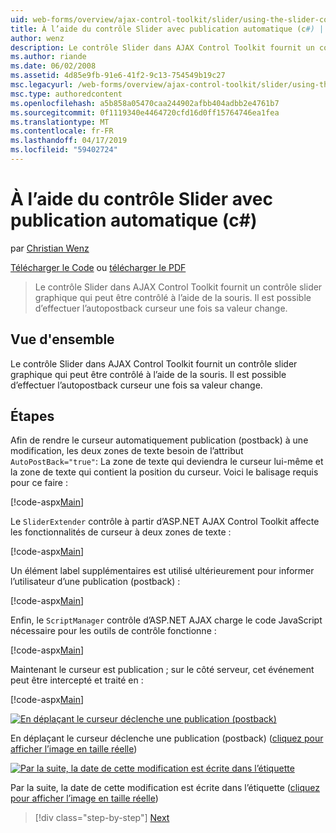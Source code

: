 ```yaml
---
uid: web-forms/overview/ajax-control-toolkit/slider/using-the-slider-control-with-auto-postback-cs
title: À l’aide du contrôle Slider avec publication automatique (c#) | Microsoft Docs
author: wenz
description: Le contrôle Slider dans AJAX Control Toolkit fournit un contrôle slider graphique qui peut être contrôlé à l’aide de la souris. Il est possible de rendre la comptabilisation de curseur automatique...
ms.author: riande
ms.date: 06/02/2008
ms.assetid: 4d85e9fb-91e6-41f2-9c13-754549b19c27
msc.legacyurl: /web-forms/overview/ajax-control-toolkit/slider/using-the-slider-control-with-auto-postback-cs
msc.type: authoredcontent
ms.openlocfilehash: a5b858a05470caa244902afbb404adbb2e4761b7
ms.sourcegitcommit: 0f1119340e4464720cfd16d0ff15764746ea1fea
ms.translationtype: MT
ms.contentlocale: fr-FR
ms.lasthandoff: 04/17/2019
ms.locfileid: "59402724"
---
```

# <a name="using-the-slider-control-with-auto-postback-c"></a>À l’aide du contrôle Slider avec publication automatique (c#)

par [Christian Wenz](https://github.com/wenz)

[Télécharger le Code](http://download.microsoft.com/download/9/3/f/93f8daea-bebd-4821-833b-95205389c7d0/Slider1.cs.zip) ou [télécharger le PDF](http://download.microsoft.com/download/b/6/a/b6ae89ee-df69-4c87-9bfb-ad1eb2b23373/slider1CS.pdf)

> Le contrôle Slider dans AJAX Control Toolkit fournit un contrôle slider graphique qui peut être contrôlé à l’aide de la souris. Il est possible d’effectuer l’autopostback curseur une fois sa valeur change.


## <a name="overview"></a>Vue d'ensemble

Le contrôle Slider dans AJAX Control Toolkit fournit un contrôle slider graphique qui peut être contrôlé à l’aide de la souris. Il est possible d’effectuer l’autopostback curseur une fois sa valeur change.

## <a name="steps"></a>Étapes

Afin de rendre le curseur automatiquement publication (postback) à une modification, les deux zones de texte besoin de l’attribut `AutoPostBack="true"`: La zone de texte qui deviendra le curseur lui-même et la zone de texte qui contient la position du curseur. Voici le balisage requis pour ce faire :

[!code-aspx[Main](using-the-slider-control-with-auto-postback-cs/samples/sample1.aspx)]

Le `SliderExtender` contrôle à partir d’ASP.NET AJAX Control Toolkit affecte les fonctionnalités de curseur à deux zones de texte :

[!code-aspx[Main](using-the-slider-control-with-auto-postback-cs/samples/sample2.aspx)]

Un élément label supplémentaires est utilisé ultérieurement pour informer l’utilisateur d’une publication (postback) :

[!code-aspx[Main](using-the-slider-control-with-auto-postback-cs/samples/sample3.aspx)]

Enfin, le `ScriptManager` contrôle d’ASP.NET AJAX charge le code JavaScript nécessaire pour les outils de contrôle fonctionne :

[!code-aspx[Main](using-the-slider-control-with-auto-postback-cs/samples/sample4.aspx)]

Maintenant le curseur est publication ; sur le côté serveur, cet événement peut être intercepté et traité en :

[!code-aspx[Main](using-the-slider-control-with-auto-postback-cs/samples/sample5.aspx)]


[![En déplaçant le curseur déclenche une publication (postback)](using-the-slider-control-with-auto-postback-cs/_static/image2.png)](using-the-slider-control-with-auto-postback-cs/_static/image1.png)

En déplaçant le curseur déclenche une publication (postback) ([cliquez pour afficher l’image en taille réelle](using-the-slider-control-with-auto-postback-cs/_static/image3.png))


[![Par la suite, la date de cette modification est écrite dans l’étiquette](using-the-slider-control-with-auto-postback-cs/_static/image5.png)](using-the-slider-control-with-auto-postback-cs/_static/image4.png)

Par la suite, la date de cette modification est écrite dans l’étiquette ([cliquez pour afficher l’image en taille réelle](using-the-slider-control-with-auto-postback-cs/_static/image6.png))

> [!div class="step-by-step"]
> [Next](databinding-the-slider-control-cs.md)
